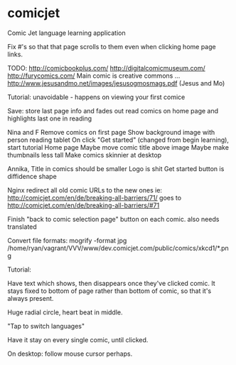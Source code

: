 # comicjet
Comic Jet language learning application

Fix #'s so that that page scrolls to them even when clicking home page links.

TODO:
http://comicbookplus.com/
http://digitalcomicmuseum.com/
http://furycomics.com/
Main comic is creative commons ... http://www.jesusandmo.net/images/jesusogmosmags.pdf (Jesus and Mo)

Tutorial:
	unavoidable - happens on viewing your first comice

Save:
	store last page info and fades out read comics on home page and highlights last one in reading

Nina and F
	Remove comics on first page
		Show background image with person reading tablet
		On click "Get started" (changed from begin learning), start tutorial
	Home page
		Maybe move comic title above image
		Maybe make thumbnails less tall
	Make comics skinnier at desktop

Annika,
	Title in comics should be smaller
	Logo is shit 
	Get started button is diffidence shape

Nginx redirect all old comic URLs to the new ones
	ie: http://comicjet.com/en/de/breaking-all-barriers/71/ goes to http://comicjet.com/en/de/breaking-all-barriers/#71

Finish "back to comic selection page" button on each comic.
	also needs translated


Convert file formats:
mogrify -format jpg /home/ryan/vagrant/VVV/www/dev.comicjet.com/public/comics/xkcd1/*.png







Tutorial:

Have text which shows, then disappears once they've clicked comic. It stays fixed to bottom of page rather than bottom of comic, so that it's always present.


Huge radial circle, heart beat in middle.

"Tap to switch languages"

Have it stay on every single comic, until clicked.

On desktop: follow mouse cursor perhaps.
